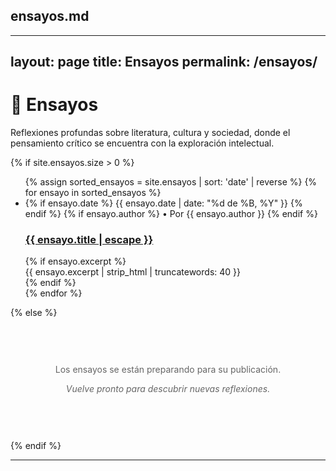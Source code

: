 ## ensayos.md
---
layout: page
title: Ensayos
permalink: /ensayos/
---

<div class="category-header">
  <h1>💭 Ensayos</h1>
  <p class="category-description">
    Reflexiones profundas sobre literatura, cultura y sociedad, 
    donde el pensamiento crítico se encuentra con la exploración intelectual.
  </p>
</div>

{% if site.ensayos.size > 0 %}
  <ul class="post-list">
    {% assign sorted_ensayos = site.ensayos | sort: 'date' | reverse %}
    {% for ensayo in sorted_ensayos %}
      <li class="post-item">
        <div class="post-meta">
          {% if ensayo.date %}
            <time datetime="{{ ensayo.date | date_to_xmlschema }}">
              {{ ensayo.date | date: "%d de %B, %Y" }}
            </time>
          {% endif %}
          {% if ensayo.author %}
            • Por {{ ensayo.author }}
          {% endif %}
        </div>
        <h3 class="post-title">
          <a href="{{ ensayo.url | relative_url }}">{{ ensayo.title | escape }}</a>
        </h3>
        {% if ensayo.excerpt %}
          <div class="post-excerpt">
            {{ ensayo.excerpt | strip_html | truncatewords: 40 }}
          </div>
        {% endif %}
      </li>
    {% endfor %}
  </ul>
{% else %}
  <div style="text-align: center; padding: 60px 20px; color: #666;">
    <p>Los ensayos se están preparando para su publicación.</p>
    <p><em>Vuelve pronto para descubrir nuevas reflexiones.</em></p>
  </div>
{% endif %}

---
